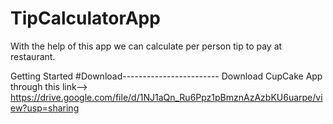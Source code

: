 # TipCalculatorApp
With the help of this app we can calculate per person tip to pay at restaurant.


Getting Started
#Download------------------------
Download CupCake App through this link--> 
https://drive.google.com/file/d/1NJ1aQn_Ru6Ppz1pBmznAzAzbKU6uarpe/view?usp=sharing
